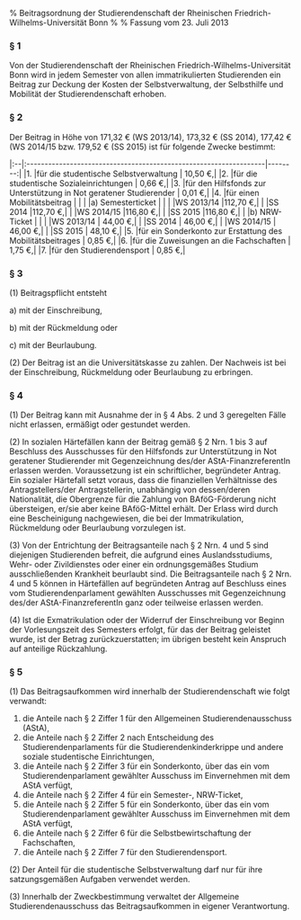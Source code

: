 % Beitragsordnung der Studierendenschaft der Rheinischen Friedrich-Wilhelms-Universität Bonn
%
% Fassung vom 23. Juli 2013

### § 1
Von der Studierendenschaft der Rheinischen Friedrich-Wilhelms-Universität Bonn wird in
jedem Semester von allen immatrikulierten Studierenden ein Beitrag zur Deckung der
Kosten der Selbstverwaltung, der Selbsthilfe und Mobilität der Studierendenschaft erhoben.

### § 2
Der Beitrag in Höhe von 171,32 € (WS 2013/14), 173,32 € (SS 2014), 177,42 € (WS
2014/15 bzw. 179,52 € (SS 2015) ist für folgende Zwecke bestimmt:

|:--|:------------------------------------------------------------------|--------:|
|1. |für die studentische Selbstverwaltung					| 10,50 €,|
|2. |für die studentische Sozialeinrichtungen					|  0,66 €,|
|3. |für den Hilfsfonds zur Unterstützung in Not geratener Studierender	|  0,01 €,|
|4. |für einen Mobilitätsbeitrag							|         |
|   |a) Semesterticket									|         |
|   |WS 2013/14										|112,70 €,|
|   |SS 2014										|112,70 €,|
|   |WS 2014/15										|116,80 €,|
|   |SS 2015										|116,80 €,|
|   |b) NRW-Ticket									|         |
|   |WS 2013/14										| 44,00 €,|
|   |SS 2014										| 46,00 €,|
|   |WS 2014/15										| 46,00 €,|
|   |SS 2015										| 48,10 €,|
|5. |für ein Sonderkonto zur Erstattung des Mobilitätsbeitrages		|  0,85 €,|
|6. |für die Zuweisungen an die Fachschaften					|  1,75 €,|
|7. |für den Studierendensport							|  0,85 €,|

### § 3
\(1) Beitragspflicht entsteht

a) mit der Einschreibung,

b) mit der Rückmeldung oder

c) mit der Beurlaubung.

\(2) Der Beitrag ist an die Universitätskasse zu zahlen. Der Nachweis ist bei der
Einschreibung, Rückmeldung oder Beurlaubung zu erbringen.

### § 4
\(1) Der Beitrag kann mit Ausnahme der in § 4 Abs. 2 und 3 geregelten Fälle nicht
erlassen, ermäßigt oder gestundet werden.

\(2) In sozialen Härtefällen kann der Beitrag gemäß § 2 Nrn. 1 bis 3 auf Beschluss des
Ausschusses für den Hilfsfonds zur Unterstützung in Not geratener Studierender mit
Gegenzeichnung des/der AStA-FinanzreferentIn erlassen werden. Voraussetzung ist ein
schriftlicher, begründeter Antrag. Ein sozialer Härtefall setzt voraus, dass die finanziellen
Verhältnisse des Antragstellers/der Antragstellerin, unabhängig von dessen/deren
Nationalität, die Obergrenze für die Zahlung von BAföG-Förderung nicht übersteigen, er/sie
aber keine BAföG-Mittel erhält. Der Erlass wird durch eine Bescheinigung nachgewiesen, die
bei der Immatrikulation, Rückmeldung oder Beurlaubung vorzulegen ist.

\(3) Von der Entrichtung der Beitragsanteile nach § 2 Nrn. 4 und 5 sind diejenigen
Studierenden befreit, die aufgrund eines Auslandsstudiums, Wehr- oder Zivildienstes oder
einer ein ordnungsgemäßes Studium ausschließenden Krankheit beurlaubt sind. Die
Beitragsanteile nach § 2 Nrn. 4 und 5 können in Härtefällen auf begründeten Antrag auf
Beschluss eines vom Studierendenparlament gewählten Ausschusses mit Gegenzeichnung
des/der AStA-FinanzreferentIn ganz oder teilweise erlassen werden.

\(4) Ist die Exmatrikulation oder der Widerruf der Einschreibung vor Beginn der
Vorlesungszeit des Semesters erfolgt, für das der Beitrag geleistet wurde, ist der Betrag
zurückzuerstatten; im übrigen besteht kein Anspruch auf anteilige Rückzahlung.

### § 5
\(1) Das Beitragsaufkommen wird innerhalb der Studierendenschaft wie folgt verwandt:
1. die Anteile nach § 2 Ziffer 1 für den Allgemeinen Studierendenausschuss (AStA),
2. die Anteile nach § 2 Ziffer 2 nach Entscheidung des Studierendenparlaments für
die Studierendenkinderkrippe und andere soziale studentische Einrichtungen,
3. die Anteile nach § 2 Ziffer 3 für ein Sonderkonto, über das ein vom
Studierendenparlament gewählter Ausschuss im Einvernehmen mit dem AStA
verfügt,
4. die Anteile nach § 2 Ziffer 4 für ein Semester-, NRW-Ticket,
5. die Anteile nach § 2 Ziffer 5 für ein Sonderkonto, über das ein vom
Studierendenparlament gewählter Ausschuss im Einvernehmen mit dem AStA
verfügt,
6. die Anteile nach § 2 Ziffer 6 für die Selbstbewirtschaftung der Fachschaften,
7. die Anteile nach § 2 Ziffer 7 für den Studierendensport.

\(2) Der Anteil für die studentische Selbstverwaltung darf nur für ihre satzungsgemäßen
Aufgaben verwendet werden.

\(3) Innerhalb der Zweckbestimmung verwaltet der Allgemeine Studierendenausschuss das
Beitragsaufkommen in eigener Verantwortung.
